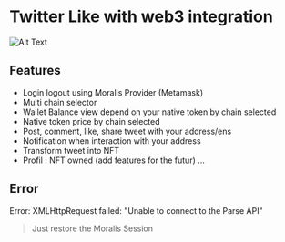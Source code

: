 # Twitter Like with web3 integration

![Alt Text](https://giphy.com/embed/9N5fcwJe5nrXxJYour)

## Features

- Login logout using Moralis Provider (Metamask)
- Multi chain selector 
- Wallet Balance view depend on your native token by chain selected 
- Native token price by chain selected
- Post, comment, like, share tweet with your address/ens
- Notification when interaction with your address
- Transform tweet into NFT
- Profil : NFT owned (add features for the futur)
 ...



## Error

Error: XMLHttpRequest failed: "Unable to connect to the Parse API"
>   Just restore the Moralis Session


